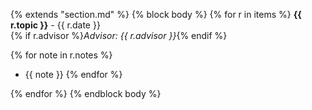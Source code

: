{% extends "section.md" %}
{% block body %}
{% for r in items %}
**{{ r.topic }}** - {{ r.date }}  
{% if r.advisor %}*Advisor: {{ r.advisor }}*{% endif %}


{% for note in r.notes %}
  - {{ note }}
{% endfor %}

{% endfor %}
{% endblock body %}
